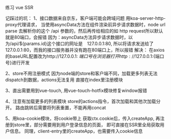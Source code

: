 练习 vue SSR

记踩过的坑：
1、接口数据来自京东，客户端可能会跨域问题
  用koa-server-http-proxy代理请求，
  当使用asyncData方法在组件渲染前异步请求数据时，node url parse 去解析你的这个 /api 参数的，然后再传给相应的如 http request所以默认就是80端口，会报错
  因为：asyncData方法异步请求数据时，以为/api/${params.id}这个接口的网址是　127.0.0.1:80, 所以将请求发送给了127.0.0.1:80，而我的接口服务器并没有跑在80端口上，所以报错
  解决：
  在axios的baseURL配置改为http://127.0.0.1: ${端口号}
  在浏览器打开http://127.0.0.1:${端口号}进行开发


2、store不用注册模式
  因为node端的store和客户端不同，加载更多列表无法dispatch到数据，actions无法复用
  直接在index里注册模块

3、直出需要用到vue-touch, 用vue-touch-hotfix模块修复window报错

4、注意有加载更多的列表模块
  store的actions指令，首次加载和其他次加载分开。
  路由跳转后需要将列表重置，不能再用concat

5、用koa-cookie模块，将cookie带上
  获取ctx.cookie后，传入createApp, 再注册到store里，部分需要用到用户登录信息的页面，
  即可直接在SSR里全局获取用户信息。
  同理，client-entry里的createApp，也需要传入cookie信息
